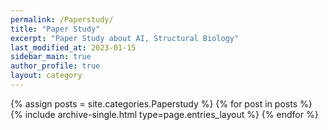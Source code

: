 ```yaml
---
permalink: /Paperstudy/
title: "Paper Study"
excerpt: "Paper Study about AI, Structural Biology"
last_modified_at: 2023-01-15
sidebar_main: true
author_profile: true
layout: category
---
```


{% assign posts = site.categories.Paperstudy %}
{% for post in posts %} {% include archive-single.html type=page.entries_layout %} {% endfor %}
